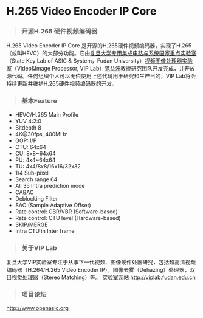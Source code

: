 ﻿# H.265 Video Encoder IP Core 
> ### 开源H.265 硬件视频编码器

H.265 Video Encoder IP Core 是开源的H.265硬件视频编码器，实现了H.265（或叫HEVC）的大部分功能。它由[复旦大学](http://fudan.edu.cn/)[专用集成电路与系统国家重点实验室](http://sme.fudan.edu.cn/)（State Key Lab of ASIC & System，Fudan University）[视频图像处理器实验室](http://viplab.fudan.edu.cn)（Video&Image Processor, VIP Lab）[范益波](https://sme.fudan.edu.cn/info/detail?id=132)教授研究团队开发完成，并开放源代码。任何组织个人可以无偿使用上述代码用于研究和生产目的，VIP Lab将会持续更新并维护H.265硬件视频编码器的开发。

> ### 基本Feature
* HEVC/H.265 Main Profile
* YUV 4:2:0
* Bitdepth 8
* 4K@30fps, 400MHz
* GOP: I/P
* CTU: 64x64
* CU: 8x8~64x64
* PU: 4x4~64x64
* TU: 4x4/8x8/16x16/32x32
* 1/4 Sub-pixel
* Search range 64
* All 35 Intra prediction mode
* CABAC
* Deblocking Filter
* SAO (Sample Adaptive Offset)
* Rate control: CBR/VBR (Software-based)
* Rate control: CTU level (Hardware-based)
* SKIP/MERGE
* Intra CTU in Inter frame

> ### 关于VIP Lab

复旦大学VIP实验室专注于从事下一代视频、图像硬件处器研究，包括超高清视频编码器（H.264/H.265 Video Encoder IP），图像去雾（Dehazing）处理器，双目视觉处理器（Stereo Matching）等。
实验室网站 http://viplab.fudan.edu.cn

> ### 项目论坛

http://www.openasic.org
